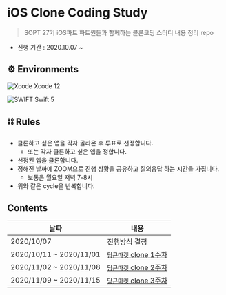 # iOS Clone Coding Study
> SOPT 27기 iOS파트 파트원들과 함께하는 클론코딩 스터디 내용 정리 repo

* 진행 기간 : 2020.10.07 ~

  

## ⚙️ Environments

![Xcode](https://img.shields.io/static/v1?style=for-the-badge&logo=xcode&message=Xcode&label=&color=1675F9&labelColor=000000) Xcode 12

![SWIFT](https://img.shields.io/static/v1?style=for-the-badge&logo=swift&message=SWIFT&label=&color=FA7343&labelColor=000000) Swift 5



## ⛓ Rules

* 클론하고 싶은 앱을 각자 골라온 후 투표로 선정합니다.
  * 또는 각자 클론하고 싶은 앱을 정합니다.
* 선정된 앱을 클론합니다.
* 정해진 날짜에 ZOOM으로 진행 상황을 공유하고 질의응답 하는 시간을 가집니다.
  * 보통은 월요일 저녁 7-8시
* 위와 같은 cycle을 반복합니다.



## Contents

| 날짜                    | 내용                                                         |
| ----------------------- | ------------------------------------------------------------ |
| 2020/10/07              | 진행방식 결정                                                |
| 2020/10/11 ~ 2020/11/01 | [`당근마켓` clone 1주차](https://github.com/iamcho2/iOS-clone-coding-study/tree/main/carrot-market) |
| 2020/11/02 ~ 2020/11/08 | [`당근마켓` clone 2주차](https://github.com/iamcho2/iOS-clone-coding-study/tree/main/carrot-market-week2) |
| 2020/11/09 ~ 2020/11/15 | [`당근마켓` clone 3주차](https://github.com/iamcho2/iOS-clone-coding-study/tree/main/carrot-market-week3) |



